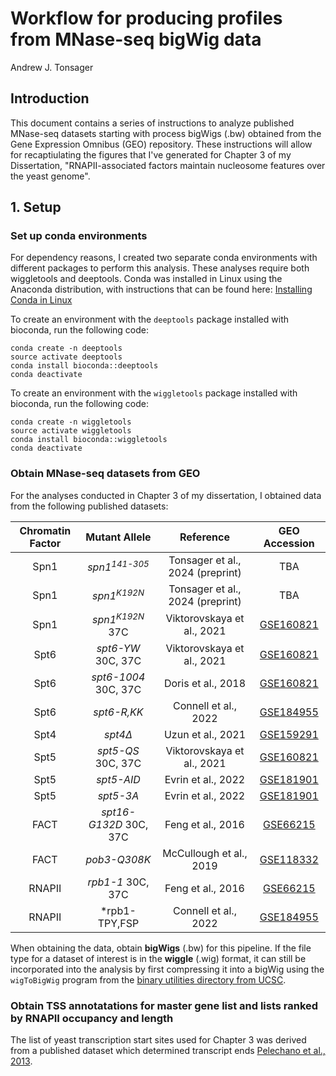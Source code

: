 # Workflow for producing profiles from MNase-seq bigWig data
Andrew J. Tonsager
## Introduction
This document contains a series of instructions to analyze published MNase-seq datasets starting with process bigWigs (.bw) obtained from the Gene Expression Omnibus (GEO) repository. These instructions will allow for recaptiulating the figures that I've generated for Chapter 3 of my Dissertation, "RNAPII-associated factors maintain nucleosome features over the yeast genome".
## 1. Setup
### Set up conda environments
For dependency reasons, I created two separate conda environments with different packages to perform this analysis. These analyses require both wiggletools and deeptools.
Conda was installed in Linux using the Anaconda distribution, with instructions that can be found here: [Installing Conda in Linux](https://conda.io/projects/conda/en/latest/user-guide/install/linux.html)

To create an environment with the `deeptools` package installed with bioconda, run the following code:
```
conda create -n deeptools
source activate deeptools
conda install bioconda::deeptools
conda deactivate
```
To create an environment with the `wiggletools` package installed with bioconda, run the following code:
```
conda create -n wiggletools
source activate wiggletools
conda install bioconda::wiggletools
conda deactivate
```
### Obtain MNase-seq datasets from GEO
For the analyses conducted in Chapter 3 of my dissertation, I obtained data from the following published datasets:

| Chromatin Factor | Mutant Allele | Reference  | GEO Accession |
| :-------------: | :-------------: | :-------------: | :-------------: |
| Spn1 | *spn1<sup>141-305</sup>* | Tonsager et al., 2024 (preprint) | TBA |
| Spn1 | *spn1<sup>K192N</sup>* | Tonsager et al., 2024 (preprint) | TBA |
| Spn1 | *spn1<sup>K192N</sup>* 37C | Viktorovskaya et al., 2021 | [GSE160821](https://www.ncbi.xyz/geo/query/acc.cgi?acc=GSE160821) |
| Spt6 | *spt6-YW* 30C, 37C | Viktorovskaya et al., 2021 | [GSE160821](https://www.ncbi.xyz/geo/query/acc.cgi?acc=GSE160821) |
| Spt6 | *spt6-1004* 30C, 37C | Doris et al., 2018 | [GSE160821](https://www.ncbi.nlm.nih.gov/geo/query/acc.cgi?acc=GSE115775) |
| Spt6 | *spt6-R,KK* | Connell et al., 2022 | [GSE184955](https://www.ncbi.nlm.nih.gov/geo/query/acc.cgi?acc=GSE184955) |
| Spt4 | *spt4Δ* | Uzun et al., 2021 | [GSE159291](https://www.ncbi.nlm.nih.gov/geo/query/acc.cgi?acc=GSE159291)
| Spt5 | *spt5-QS* 30C, 37C | Viktorovskaya et al., 2021 | [GSE160821](https://www.ncbi.xyz/geo/query/acc.cgi?acc=GSE160821) |
| Spt5 | *spt5-AID* | Evrin et al., 2022 | [GSE181901](https://www.ncbi.xyz/geo/query/acc.cgi?acc=GSE181901) |
| Spt5 | *spt5-3A* | Evrin et al., 2022 | [GSE181901](https://www.ncbi.xyz/geo/query/acc.cgi?acc=GSE181901) |
| FACT | *spt16-G132D* 30C, 37C | Feng et al., 2016 | [GSE66215](https://www.ncbi.xyz/geo/query/acc.cgi?acc=GSE66215) |
| FACT | *pob3-Q308K* | McCullough et al., 2019 | [GSE118332](https://www.ncbi.xyz/geo/query/acc.cgi?acc=GSE118332) |
| RNAPII | *rpb1-1* 30C, 37C | Feng et al., 2016 | [GSE66215](https://www.ncbi.xyz/geo/query/acc.cgi?acc=GSE66215) |
| RNAPII | *rpb1-TPY,FSP | Connell et al., 2022 | [GSE184955](https://www.ncbi.nlm.nih.gov/geo/query/acc.cgi?acc=GSE184955) |

When obtaining the data, obtain **bigWigs** (.bw) for this pipeline. If the file type for a dataset of interest is in the **wiggle** (.wig) format, it can still be incorporated into the analysis by first compressing it into a bigWig using the `wigToBigWig` program from the [binary utilities directory from UCSC](https://hgdownload.soe.ucsc.edu/admin/exe/). 

### Obtain TSS annotatations for master gene list and lists ranked by RNAPII occupancy and length
The list of yeast transcription start sites used for Chapter 3 was derived from a published dataset which determined transcript ends [Pelechano et al., 2013](https://www.ncbi.nlm.nih.gov/pmc/articles/PMC3705217/). 
